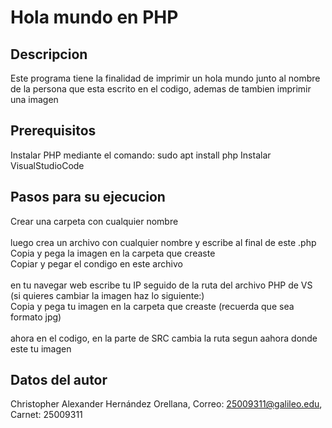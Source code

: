 # Hola mundo en PHP

## Descripcion
Este programa tiene la finalidad de imprimir un hola mundo junto al nombre de la persona que esta escrito en el codigo, ademas de tambien imprimir una imagen

## Prerequisitos 
Instalar PHP mediante el comando:
sudo apt install php
Instalar VisualStudioCode 

## Pasos para su ejecucion
Crear una carpeta con cualquier nombre<br>  
luego crea un archivo con cualquier nombre y escribe al final de este .php<br> 
Copia y pega la imagen en la carpeta que creaste<br> 
Copiar y pegar el condigo en este archivo<br>  
en tu navegar web escribe tu IP seguido de la ruta del archivo PHP de VS<br>
(si quieres cambiar la imagen haz lo siguiente:)<br>
Copia y pega tu imagen en la carpeta que creaste (recuerda que sea formato jpg)<br>  
ahora en el codigo, en la parte de SRC cambia la ruta segun aahora donde este tu imagen<br>  

## Datos del autor 
Christopher Alexander Hernández Orellana, Correo: 25009311@galileo.edu, Carnet: 25009311
